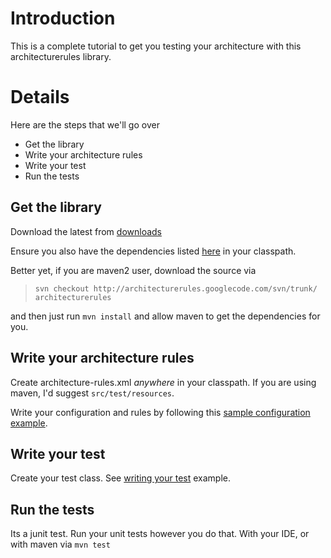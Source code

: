 # Introduction #

This is a complete tutorial to get you testing your architecture with this architecturerules library.


# Details #

Here are the steps that we'll go over
  * Get the library
  * Write your architecture rules
  * Write your test
  * Run the tests


## Get the library ##

Download the latest from [downloads](http://code.google.com/p/architecturerules/downloads/list)

Ensure you also have the dependencies listed [here](ProjectDependencies.md) in your classpath.

Better yet, if you are maven2 user, download the source via

> `svn checkout http://architecturerules.googlecode.com/svn/trunk/ architecturerules`

and then just run `mvn install` and allow maven to get the dependencies for you.

## Write your architecture rules ##

Create architecture-rules.xml _anywhere_ in your classpath. If you are using maven, I'd suggest `src/test/resources`.

Write your configuration and rules by following this [sample configuration example](SampleConfiguration.md).


## Write your test ##

Create your test class. See [writing your test](WritingYourTest.md) example.

## Run the tests ##

Its a junit test. Run your unit tests however you do that. With your IDE, or with maven via `mvn test`